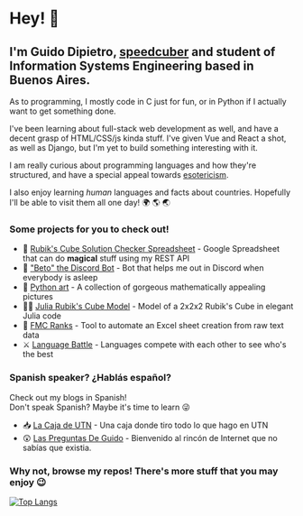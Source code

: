 # Hey! 🐉

## I'm Guido Dipietro, [speedcuber](https://www.worldcubeassociation.org/persons/2013DIPI01) and student of Information Systems Engineering based in Buenos Aires.

As to programming, I mostly code in C just for fun, or in Python if I actually want to get something done.  

I've been learning about full-stack web development as well, and have a decent grasp of HTML/CSS/js kinda stuff. I've given Vue and React a shot, as well as Django, but I'm yet to build something interesting with it.  

I am really curious about programming languages and how they're structured, and have a special appeal towards [esotericism](https://github.com/GuidoDipietro/taoprintf-project).  

I also enjoy learning _human_ languages and facts about countries. Hopefully I'll be able to visit them all one day! 🌍 🌎 🌏

### Some projects for you to check out!

<!-- - 🦎 [GeckoLang](https://github.com/GuidoDipietro/geckolang) - Programming language with a REPL designed to get calculations done quickly -->
- 🧊 [Rubik's Cube Solution Checker Spreadsheet](https://github.com/GuidoDipietro/solution-checker-gsheets) - Google Spreadsheet that can do **magical** stuff using my REST API
- 🤖 ["Beto" the Discord Bot](https://github.com/GuidoDipietro/beto-bot) - Bot that helps me out in Discord when everybody is asleep
- 🎨 [Python art](https://github.com/GuidoDipietro/python_art) - A collection of gorgeous mathematically appealing pictures
- 🤹‍♀️ [Julia Rubik's Cube Model](https://github.com/GuidoDipietro/julia-small-rubiks-cube-model) - Model of a 2x2x2 Rubik's Cube in elegant Julia code
- 🥇 [FMC Ranks](https://github.com/GuidoDipietro/FMCranks) - Tool to automate an Excel sheet creation from raw text data
- ⚔️ [Language Battle](https://github.com/GuidoDipietro/doomsday-battle) - Languages compete with each other to see who's the best

### Spanish speaker? ¿Hablás español?

Check out my blogs in Spanish!  
Don't speak Spanish? Maybe it's time to learn 😜

- 📥 [La Caja de UTN](https://lacajadeutn.blogspot.com/) - Una caja donde tiro todo lo que hago en UTN
- 😲 [Las Preguntas De Guido](http://laspreguntasdeguido.blogspot.com/) - Bienvenido al rincón de Internet que no sabías que existia.

### Why not, browse my repos! There's more stuff that you may enjoy 😉

[![Top Langs](https://github-readme-stats.vercel.app/api/top-langs/?username=GuidoDipietro&exclude_repo=micro-flex-bison&hide=TeX)](https://github.com/anuraghazra/github-readme-stats)
